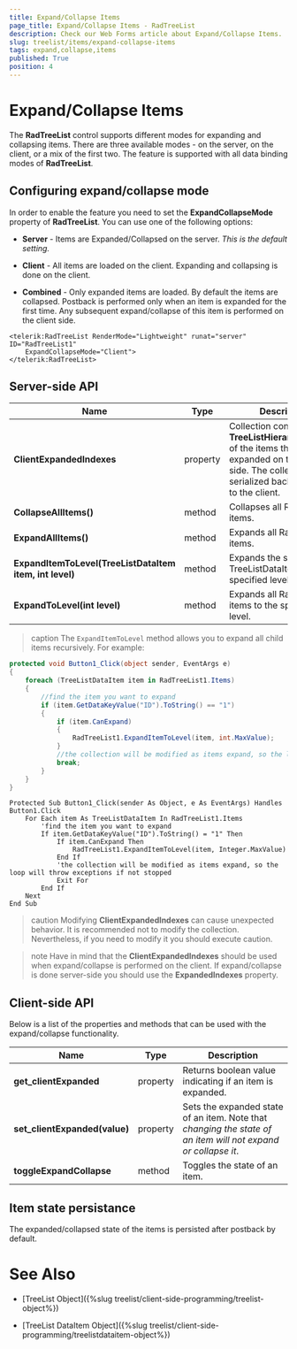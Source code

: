 ```yaml
---
title: Expand/Collapse Items
page_title: Expand/Collapse Items - RadTreeList
description: Check our Web Forms article about Expand/Collapse Items.
slug: treelist/items/expand-collapse-items
tags: expand,collapse,items
published: True
position: 4
---
```


# Expand/Collapse Items



The **RadTreeList** control supports different modes for expanding and collapsing items. There are three available modes - on the server, on the client, or a mix of the first two. The feature is supported with all data binding modes of **RadTreeList**.



## Configuring expand/collapse mode

In order to enable the feature you need to set the **ExpandCollapseMode** property of **RadTreeList**. You can use one of the following options:

* **Server** - Items are Expanded/Collapsed on the server. *This is the default setting.*

* **Client** - All items are loaded on the client. Expanding and collapsing is done on the client. 

* **Combined** - Only expanded items are loaded. By default the items are collapsed. Postback is performed only when an item is expanded for the first time. Any subsequent expand/collapse of this item is performed on the client side.   


````ASPNET
<telerik:RadTreeList RenderMode="Lightweight" runat="server" ID="RadTreeList1"
	ExpandCollapseMode="Client">
</telerik:RadTreeList>
````


## Server-side API


| Name | Type | Description |
| ------ | ------ | ------ |
| **ClientExpandedIndexes** | property |Collection containing the **TreeListHierarchyIndexes** of the items that are expanded on the client-side. The collection is serialized back and forth to the client.|
| **CollapseAllItems()** | method |Collapses all RadTreeList items.|
| **ExpandAllItems()** | method |Expands all RadTreeList items.|
| **ExpandItemToLevel(TreeListDataItem item, int level)** | method |Expands the specified TreeListDataItem to the specified level.|
| **ExpandToLevel(int level)** | method |Expands all RadTreeList items to the specified level.|

>caption The `ExpandItemToLevel` method allows you to expand all child items recursively. For example:

````C#
protected void Button1_Click(object sender, EventArgs e)
{
	foreach (TreeListDataItem item in RadTreeList1.Items)
	{
		//find the item you want to expand
		if (item.GetDataKeyValue("ID").ToString() == "1")
		{
			if (item.CanExpand)
			{
				RadTreeList1.ExpandItemToLevel(item, int.MaxValue);
			}
			//the collection will be modified as items expand, so the loop will throw exceptions if not stopped
			break;
		}
	}
}
````
````VB
Protected Sub Button1_Click(sender As Object, e As EventArgs) Handles Button1.Click
	For Each item As TreeListDataItem In RadTreeList1.Items
		'find the item you want to expand
		If item.GetDataKeyValue("ID").ToString() = "1" Then
			If item.CanExpand Then
				RadTreeList1.ExpandItemToLevel(item, Integer.MaxValue)
			End If
			'the collection will be modified as items expand, so the loop will throw exceptions if not stopped
			Exit For
		End If
	Next
End Sub
````


>caution Modifying **ClientExpandedIndexes** can cause unexpected behavior. It is recommended not to modify the collection. Nevertheless, if you need to modify it you should execute caution. 
>



>note Have in mind that the **ClientExpandedIndexes** should be used when expand/collapse is performed on the client. If expand/collapse is done server-side you should use the **ExpandedIndexes** property.
>

## Client-side API

Below is a list of the properties and methods that can be used with the expand/collapse functionality.

| Name | Type | Description |
| ------ | ------ | ------ |
| **get_clientExpanded** | property | Returns boolean value indicating if an item is expanded. |
| **set_clientExpanded(value)** | property | Sets the expanded state of an item. Note that *changing the state of an item will not expand or collapse it*. |
| **toggleExpandCollapse** | method | Toggles the state of an item. |


## Item state persistance

The expanded/collapsed state of the items is persisted after postback by default.


# See Also

 * [TreeList Object]({%slug treelist/client-side-programming/treelist-object%})
 
 * [TreeList DataItem Object]({%slug treelist/client-side-programming/treelistdataitem-object%})


